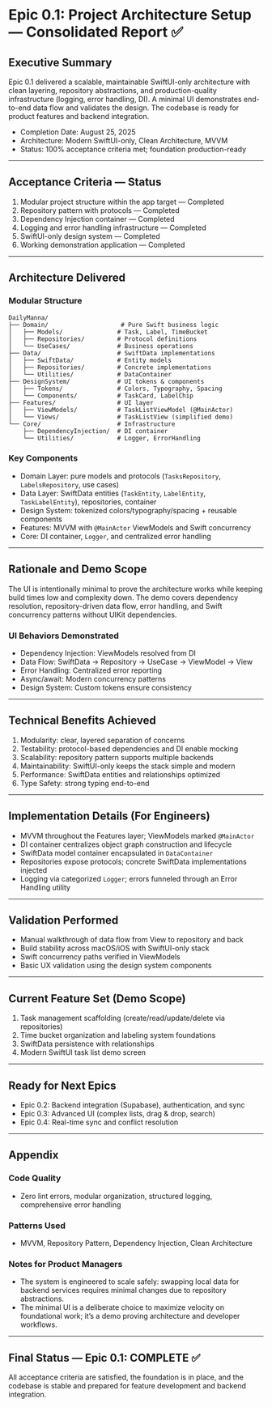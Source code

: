 # Epic 0.1: Project Architecture Setup — Consolidated Report ✅

## Executive Summary
Epic 0.1 delivered a scalable, maintainable SwiftUI-only architecture with clean layering, repository abstractions, and production-quality infrastructure (logging, error handling, DI). A minimal UI demonstrates end-to-end data flow and validates the design. The codebase is ready for product features and backend integration.

- Completion Date: August 25, 2025
- Architecture: Modern SwiftUI-only, Clean Architecture, MVVM
- Status: 100% acceptance criteria met; foundation production-ready

---

## Acceptance Criteria — Status
1) Modular project structure within the app target — Completed
2) Repository pattern with protocols — Completed
3) Dependency Injection container — Completed
4) Logging and error handling infrastructure — Completed
5) SwiftUI-only design system — Completed
6) Working demonstration application — Completed

---

## Architecture Delivered

### Modular Structure
```
DailyManna/
├── Domain/                    # Pure Swift business logic
│   ├── Models/               # Task, Label, TimeBucket
│   ├── Repositories/         # Protocol definitions
│   └── UseCases/             # Business operations
├── Data/                     # SwiftData implementations
│   ├── SwiftData/            # Entity models
│   ├── Repositories/         # Concrete implementations
│   └── Utilities/            # DataContainer
├── DesignSystem/             # UI tokens & components
│   ├── Tokens/               # Colors, Typography, Spacing
│   └── Components/           # TaskCard, LabelChip
├── Features/                 # UI layer
│   ├── ViewModels/           # TaskListViewModel (@MainActor)
│   └── Views/                # TaskListView (simplified demo)
└── Core/                     # Infrastructure
    ├── DependencyInjection/  # DI container
    └── Utilities/            # Logger, ErrorHandling
```

### Key Components
- Domain Layer: pure models and protocols (`TasksRepository`, `LabelsRepository`, use cases)
- Data Layer: SwiftData entities (`TaskEntity`, `LabelEntity`, `TaskLabelEntity`), repositories, container
- Design System: tokenized colors/typography/spacing + reusable components
- Features: MVVM with `@MainActor` ViewModels and Swift concurrency
- Core: DI container, `Logger`, and centralized error handling

---

## Rationale and Demo Scope
The UI is intentionally minimal to prove the architecture works while keeping build times low and complexity down. The demo covers dependency resolution, repository-driven data flow, error handling, and Swift concurrency patterns without UIKit dependencies.

### UI Behaviors Demonstrated
- Dependency Injection: ViewModels resolved from DI
- Data Flow: SwiftData → Repository → UseCase → ViewModel → View
- Error Handling: Centralized error reporting
- Async/await: Modern concurrency patterns
- Design System: Custom tokens ensure consistency

---

## Technical Benefits Achieved
1. Modularity: clear, layered separation of concerns
2. Testability: protocol-based dependencies and DI enable mocking
3. Scalability: repository pattern supports multiple backends
4. Maintainability: SwiftUI-only keeps the stack simple and modern
5. Performance: SwiftData entities and relationships optimized
6. Type Safety: strong typing end-to-end

---

## Implementation Details (For Engineers)
- MVVM throughout the Features layer; ViewModels marked `@MainActor`
- DI container centralizes object graph construction and lifecycle
- SwiftData model container encapsulated in `DataContainer`
- Repositories expose protocols; concrete SwiftData implementations injected
- Logging via categorized `Logger`; errors funneled through an Error Handling utility

---

## Validation Performed
- Manual walkthrough of data flow from View to repository and back
- Build stability across macOS/iOS with SwiftUI-only stack
- Swift concurrency paths verified in ViewModels
- Basic UX validation using the design system components

---

## Current Feature Set (Demo Scope)
1. Task management scaffolding (create/read/update/delete via repositories)
2. Time bucket organization and labeling system foundations
3. SwiftData persistence with relationships
4. Modern SwiftUI task list demo screen

---

## Ready for Next Epics
- Epic 0.2: Backend integration (Supabase), authentication, and sync
- Epic 0.3: Advanced UI (complex lists, drag & drop, search)
- Epic 0.4: Real-time sync and conflict resolution

---

## Appendix

### Code Quality
- Zero lint errors, modular organization, structured logging, comprehensive error handling

### Patterns Used
- MVVM, Repository Pattern, Dependency Injection, Clean Architecture

### Notes for Product Managers
- The system is engineered to scale safely: swapping local data for backend services requires minimal changes due to repository abstractions.
- The minimal UI is a deliberate choice to maximize velocity on foundational work; it’s a demo proving architecture and developer workflows.

---

## Final Status — Epic 0.1: COMPLETE ✅
All acceptance criteria are satisfied, the foundation is in place, and the codebase is stable and prepared for feature development and backend integration.


